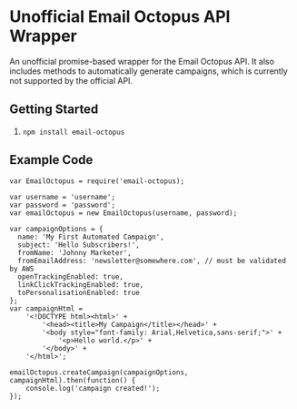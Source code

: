 # Unofficial Email Octopus API Wrapper

An unofficial promise-based wrapper for the Email Octopus API. 
It also includes methods to automatically generate campaigns, which is currently not supported by the official API.

## Getting Started

1. `npm install email-octopus`

## Example Code

    var EmailOctopus = require('email-octopus);
    
    var username = 'username';
    var password = 'password';
    var emailOctopus = new EmailOctopus(username, password);
    
    var campaignOptions = {
      name: 'My First Automated Campaign',
      subject: 'Hello Subscribers!',
      fromName: 'Johnny Marketer',
      fromEmailAddress: 'newsletter@somewhere.com', // must be validated by AWS
      openTrackingEnabled: true,
      linkClickTrackingEnabled: true,
      toPersonalisationEnabled: true
    };
    var campaignHtml = 
        '<!DOCTYPE html><html>' + 
            '<head><title>My Campaign</title></head>' +
            '<body style="font-family: Arial,Helvetica,sans-serif;">' + 
                '<p>Hello world.</p>' +
            '</body>' + 
        '</html>';
    
    emailOctopus.createCampaign(campaignOptions, campaignHtml).then(function() {
        console.log('campaign created!');
    });